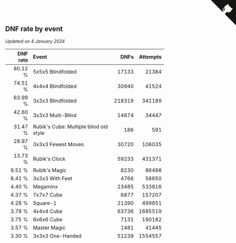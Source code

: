 ## DNF rate by event

*Updated on  4 January 2024*

| DNF rate | Event | DNFs | Attempts |
| ---: | :--- | ---: | ---: |
| 80.12 % | 5x5x5 Blindfolded | 17133 | 21384 |
| 74.51 % | 4x4x4 Blindfolded | 30940 | 41524 |
| 63.99 % | 3x3x3 Blindfolded | 218319 | 341189 |
| 42.60 % | 3x3x3 Multi-Blind | 14674 | 34447 |
| 31.47 % | Rubik's Cube: Multiple blind old style | 186 | 591 |
| 28.97 % | 3x3x3 Fewest Moves | 30720 | 106035 |
| 13.73 % | Rubik's Clock | 59233 | 431371 |
| 9.51 % | Rubik's Magic | 8230 | 86498 |
| 8.41 % | 3x3x3 With Feet | 4766 | 56650 |
| 4.40 % | Megaminx | 23485 | 533816 |
| 4.37 % | 7x7x7 Cube | 6877 | 157207 |
| 4.28 % | Square-1 | 21390 | 499651 |
| 3.78 % | 4x4x4 Cube | 63736 | 1685519 |
| 3.75 % | 6x6x6 Cube | 7131 | 190182 |
| 3.57 % | Master Magic | 1481 | 41445 |
| 3.30 % | 3x3x3 One-Handed | 51239 | 1554557 |
| 3.14 % | 5x5x5 Cube | 26827 | 854378 |
| 2.61 % | Skewb | 32369 | 1240125 |
| 2.61 % | Pyraminx | 52737 | 2023752 |
| 2.51 % | 2x2x2 Cube | 80331 | 3195636 |
| 2.17 % | Rubik's Cube | 123980 | 5707633 |


<a href="https://github.com/jonatanklosko/wca_statistics" class="github-corner" aria-label="View source on Github"><svg width="80" height="80" viewBox="0 0 250 250" style="fill:#151513; color:#fff; position: absolute; top: 0; border: 0; right: 0;" aria-hidden="true"><path d="M0,0 L115,115 L130,115 L142,142 L250,250 L250,0 Z"></path><path d="M128.3,109.0 C113.8,99.7 119.0,89.6 119.0,89.6 C122.0,82.7 120.5,78.6 120.5,78.6 C119.2,72.0 123.4,76.3 123.4,76.3 C127.3,80.9 125.5,87.3 125.5,87.3 C122.9,97.6 130.6,101.9 134.4,103.2" fill="currentColor" style="transform-origin: 130px 106px;" class="octo-arm"></path><path d="M115.0,115.0 C114.9,115.1 118.7,116.5 119.8,115.4 L133.7,101.6 C136.9,99.2 139.9,98.4 142.2,98.6 C133.8,88.0 127.5,74.4 143.8,58.0 C148.5,53.4 154.0,51.2 159.7,51.0 C160.3,49.4 163.2,43.6 171.4,40.1 C171.4,40.1 176.1,42.5 178.8,56.2 C183.1,58.6 187.2,61.8 190.9,65.4 C194.5,69.0 197.7,73.2 200.1,77.6 C213.8,80.2 216.3,84.9 216.3,84.9 C212.7,93.1 206.9,96.0 205.4,96.6 C205.1,102.4 203.0,107.8 198.3,112.5 C181.9,128.9 168.3,122.5 157.7,114.1 C157.9,116.9 156.7,120.9 152.7,124.9 L141.0,136.5 C139.8,137.7 141.6,141.9 141.8,141.8 Z" fill="currentColor" class="octo-body"></path></svg></a><style>.github-corner:hover .octo-arm{animation:octocat-wave 560ms ease-in-out}@keyframes octocat-wave{0%,100%{transform:rotate(0)}20%,60%{transform:rotate(-25deg)}40%,80%{transform:rotate(10deg)}}@media (max-width:500px){.github-corner:hover .octo-arm{animation:none}.github-corner .octo-arm{animation:octocat-wave 560ms ease-in-out}}</style>
